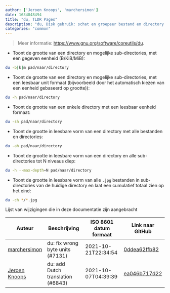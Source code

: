 ```yaml
---
author: ['Jeroen Knoops', 'marchersimon']
date: 1634848494
title: "du, TLDR Pages"
description: "du, Disk gebruik: schat en groepeer bestand en directory ruimte gebruik."
categories: "common"
---
```

> Meer informatie: <https://www.gnu.org/software/coreutils/du>.

- Toont de grootte van een directory en mogelijke sub-directories, met een gegeven eenheid (B/KiB/MiB):

```bash
du -b|k|m pad/naar/directory
```

- Toont de grootte van een directory en mogelijke sub-directories, met een leesbaar unit formaat (bijvoorbeeld door het automatisch kiezen van een eenheid gebaseerd op grootte)):

```bash
du -h pad/naar/directory
```

- Toont de grootte van een enkele directory met een leesbaar eenheid formaat:

```bash
du -sh pad/naar/directory
```

- Toont de grootte in leesbare vorm van een directory met alle bestanden en directories:

```bash
du -ah pad/naar/directory
```

- Toont de grootte in leesbare vorm van een directory en alle sub-directories tot N niveaus diep:

```bash
du -h --max-depth=N pad/naar/directory
```

- Toont de grootte in leesbare vorm van alle `.jpg` bestanden in sub-directories van de huidige directory en laat een cumulatief totaal zien op het eind:

```bash
du -ch */*.jpg
```
Lijst van wijzigingen die in deze documentatie zijn aangebracht


Auteur | Beschrijving | ISO 8601 datum formaat | Link naar GitHub
------|-----|-----|-----
[marchersimon](mailto:50295997+marchersimon@users.noreply.github.com) | du: fix wrong byte units (#7131) | 2021-10-21T22:34:54 | [0ddea62ffb82](https://github.com/tldr-pages/tldr/commit/0ddea62ffb822afabf0437c9a0d15258f13ce672)
[Jeroen Knoops](mailto:jeroen.knoops@philips.com) | du: add Dutch translation (#6843) | 2021-10-07T04:39:39 | [ea046b717d22](https://github.com/tldr-pages/tldr/commit/ea046b717d221200f77e5d74a97ff7c3031d5877)

